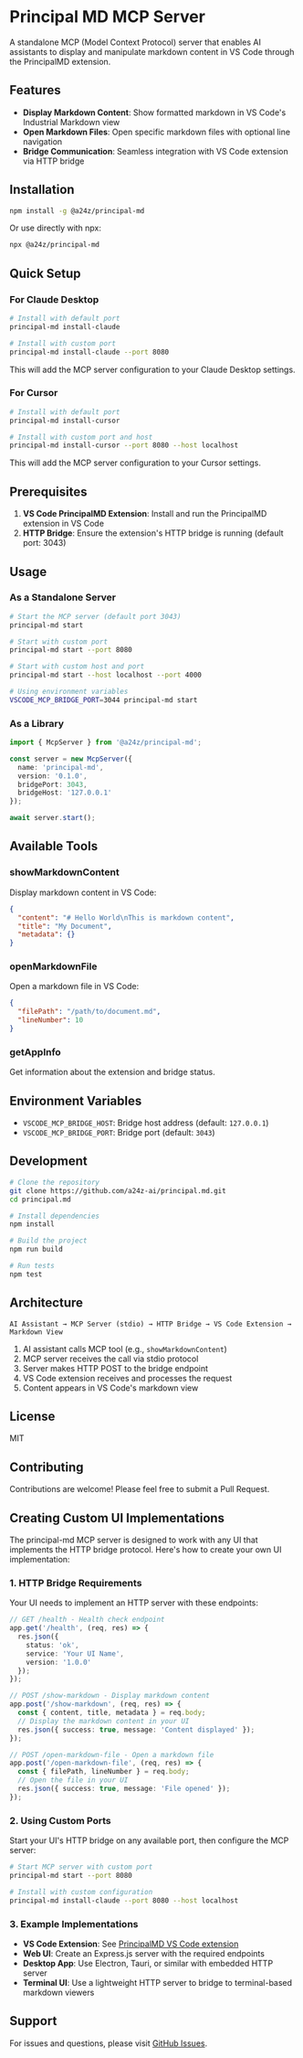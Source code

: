 # Principal MD MCP Server

A standalone MCP (Model Context Protocol) server that enables AI assistants to display and manipulate markdown content in VS Code through the PrincipalMD extension.

## Features

- **Display Markdown Content**: Show formatted markdown in VS Code's Industrial Markdown view
- **Open Markdown Files**: Open specific markdown files with optional line navigation
- **Bridge Communication**: Seamless integration with VS Code extension via HTTP bridge

## Installation

```bash
npm install -g @a24z/principal-md
```

Or use directly with npx:

```bash
npx @a24z/principal-md
```

## Quick Setup

### For Claude Desktop

```bash
# Install with default port
principal-md install-claude

# Install with custom port
principal-md install-claude --port 8080
```

This will add the MCP server configuration to your Claude Desktop settings.

### For Cursor

```bash
# Install with default port
principal-md install-cursor

# Install with custom port and host
principal-md install-cursor --port 8080 --host localhost
```

This will add the MCP server configuration to your Cursor settings.

## Prerequisites

1. **VS Code PrincipalMD Extension**: Install and run the PrincipalMD extension in VS Code
2. **HTTP Bridge**: Ensure the extension's HTTP bridge is running (default port: 3043)

## Usage

### As a Standalone Server

```bash
# Start the MCP server (default port 3043)
principal-md start

# Start with custom port
principal-md start --port 8080

# Start with custom host and port
principal-md start --host localhost --port 4000

# Using environment variables
VSCODE_MCP_BRIDGE_PORT=3044 principal-md start
```

### As a Library

```typescript
import { McpServer } from '@a24z/principal-md';

const server = new McpServer({
  name: 'principal-md',
  version: '0.1.0',
  bridgePort: 3043,
  bridgeHost: '127.0.0.1'
});

await server.start();
```

## Available Tools

### showMarkdownContent

Display markdown content in VS Code:

```json
{
  "content": "# Hello World\nThis is markdown content",
  "title": "My Document",
  "metadata": {}
}
```

### openMarkdownFile

Open a markdown file in VS Code:

```json
{
  "filePath": "/path/to/document.md",
  "lineNumber": 10
}
```

### getAppInfo

Get information about the extension and bridge status.

## Environment Variables

- `VSCODE_MCP_BRIDGE_HOST`: Bridge host address (default: `127.0.0.1`)
- `VSCODE_MCP_BRIDGE_PORT`: Bridge port (default: `3043`)

## Development

```bash
# Clone the repository
git clone https://github.com/a24z-ai/principal.md.git
cd principal.md

# Install dependencies
npm install

# Build the project
npm run build

# Run tests
npm test
```

## Architecture

```
AI Assistant → MCP Server (stdio) → HTTP Bridge → VS Code Extension → Markdown View
```

1. AI assistant calls MCP tool (e.g., `showMarkdownContent`)
2. MCP server receives the call via stdio protocol
3. Server makes HTTP POST to the bridge endpoint
4. VS Code extension receives and processes the request
5. Content appears in VS Code's markdown view

## License

MIT

## Contributing

Contributions are welcome! Please feel free to submit a Pull Request.

## Creating Custom UI Implementations

The principal-md MCP server is designed to work with any UI that implements the HTTP bridge protocol. Here's how to create your own UI implementation:

### 1. HTTP Bridge Requirements

Your UI needs to implement an HTTP server with these endpoints:

```typescript
// GET /health - Health check endpoint
app.get('/health', (req, res) => {
  res.json({ 
    status: 'ok', 
    service: 'Your UI Name',
    version: '1.0.0'
  });
});

// POST /show-markdown - Display markdown content
app.post('/show-markdown', (req, res) => {
  const { content, title, metadata } = req.body;
  // Display the markdown content in your UI
  res.json({ success: true, message: 'Content displayed' });
});

// POST /open-markdown-file - Open a markdown file
app.post('/open-markdown-file', (req, res) => {
  const { filePath, lineNumber } = req.body;
  // Open the file in your UI
  res.json({ success: true, message: 'File opened' });
});
```

### 2. Using Custom Ports

Start your UI's HTTP bridge on any available port, then configure the MCP server:

```bash
# Start MCP server with custom port
principal-md start --port 8080

# Install with custom configuration
principal-md install-claude --port 8080 --host localhost
```

### 3. Example Implementations

- **VS Code Extension**: See [PrincipalMD VS Code extension](https://github.com/a24z-ai/principal.md)
- **Web UI**: Create an Express.js server with the required endpoints
- **Desktop App**: Use Electron, Tauri, or similar with embedded HTTP server
- **Terminal UI**: Use a lightweight HTTP server to bridge to terminal-based markdown viewers

## Support

For issues and questions, please visit [GitHub Issues](https://github.com/a24z-ai/principal.md/issues).
